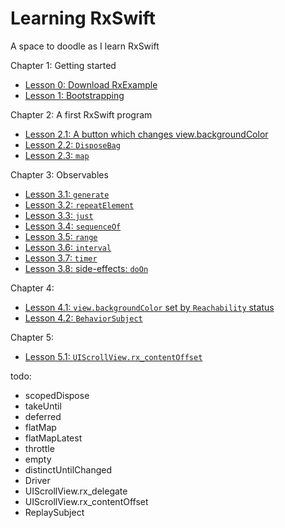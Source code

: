 # Learning RxSwift
A space to doodle as I learn RxSwift

Chapter 1: Getting started

* [Lesson 0: Download RxExample](lesson0_rxexample)
* [Lesson 1: Bootstrapping](lesson1_bootstrapping)

Chapter 2: A first RxSwift program

* [Lesson 2.1: A button which changes view.backgroundColor](lesson2.1_backgroundcolor)
* [Lesson 2.2: `DisposeBag`](lesson2.2_disposebag)
* [Lesson 2.3: `map`](lesson2.3_map)

Chapter 3: Observables

* [Lesson 3.1: `generate`](lesson3.1_generate)
* [Lesson 3.2: `repeatElement`](lesson3.2_repeatElement)
* [Lesson 3.3: `just`](lesson3.3_just)
* [Lesson 3.4: `sequenceOf`](lesson3.4_sequenceOf)
* [Lesson 3.5: `range`](lesson3.5_range)
* [Lesson 3.6: `interval`](lesson3.6_interval)
* [Lesson 3.7: `timer`](lesson3.7_timer)
* [Lesson 3.8: side-effects: `doOn`](lesson3.8_doOn)

Chapter 4:

* [Lesson 4.1: `view.backgroundColor` set by `Reachability` status](lesson4.1_reachability)
* [Lesson 4.2: `BehaviorSubject`](lesson4.2_behaviorsubject)

Chapter 5:

* [Lesson 5.1: `UIScrollView.rx_contentOffset`](lesson5.1_uiscrollview_rxcontentOffset)

todo:
* scopedDispose
* takeUntil
* deferred
* flatMap
* flatMapLatest
* throttle
* empty
* distinctUntilChanged
* Driver<Element>
* UIScrollView.rx_delegate
* UIScrollView.rx_contentOffset
* ReplaySubject


